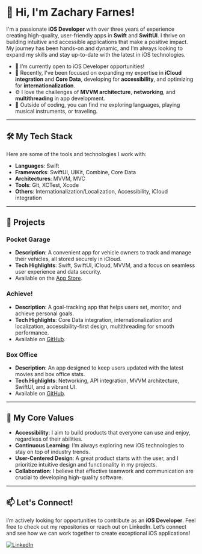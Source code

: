 # 👋 Hi, I'm Zachary Farnes!

I'm a passionate **iOS Developer** with over three years of experience creating high-quality, user-friendly apps in **Swift** and **SwiftUI**. I thrive on building intuitive and accessible applications that make a positive impact. My journey has been hands-on and dynamic, and I’m always looking to expand my skills and stay up-to-date with the latest in iOS technologies.

- 🔭 I’m currently open to iOS Developer opportunities!
- 🌱 Recently, I've been focused on expanding my expertise in **iCloud integration** and **Core Data**, developing for **accessibility**, and optimizing for **internationalization**.
- ⚙️ I love the challenges of **MVVM architecture**, **networking**, and **multithreading** in app development.
- 👀 Outside of coding, you can find me exploring languages, playing musical instruments, or traveling.

---

## 🛠 My Tech Stack

Here are some of the tools and technologies I work with:

- **Languages**: Swift
- **Frameworks**: SwiftUI, UIKit, Combine, Core Data
- **Architectures**: MVVM, MVC
- **Tools**: Git, XCTest, Xcode
- **Others**: Internationalization/Localization, Accessibility, iCloud integration

---

## 💼 Projects

### **Pocket Garage**
- **Description**: A convenient app for vehicle owners to track and manage their vehicles, all stored securely in iCloud.
- **Tech Highlights**: Swift, SwiftUI, iCloud, MVVM, and a focus on seamless user experience and data security.
- Available on the [App Store](https://apps.apple.com/gb/app/pocket-garage/id6737192786).

### **Achieve!**
- **Description**: A goal-tracking app that helps users set, monitor, and achieve personal goals.
- **Tech Highlights**: Core Data integration, internationalization and localization, accessibility-first design, multithreading for smooth performance.
- Available on [GitHub](https://github.com/zacharyfarnes/Achieve).

### **Box Office**
- **Description**: An app designed to keep users updated with the latest movies and box office stats.
- **Tech Highlights**: Networking, API integration, MVVM architecture, SwiftUI, and a vibrant UI.
- Available on [GitHub](https://github.com/zacharyfarnes/BoxOffice).

---

## 🌟 My Core Values

- **Accessibility**: I aim to build products that everyone can use and enjoy, regardless of their abilities.
- **Continuous Learning**: I’m always exploring new iOS technologies to stay on top of industry trends.
- **User-Centered Design**: A great product starts with the user, and I prioritize intuitive design and functionality in my projects.
- **Collaboration**: I believe that effective teamwork and communication are crucial to developing high-quality software.

---

## 📫 Let's Connect!

I’m actively looking for opportunities to contribute as an **iOS Developer**. Feel free to check out my repositories or reach out on LinkedIn. Let’s connect and see how we can work together to create exceptional iOS applications!

[![LinkedIn](https://img.shields.io/badge/LinkedIn-Connect-blue)](https://www.linkedin.com/in/zachary-farnes)
